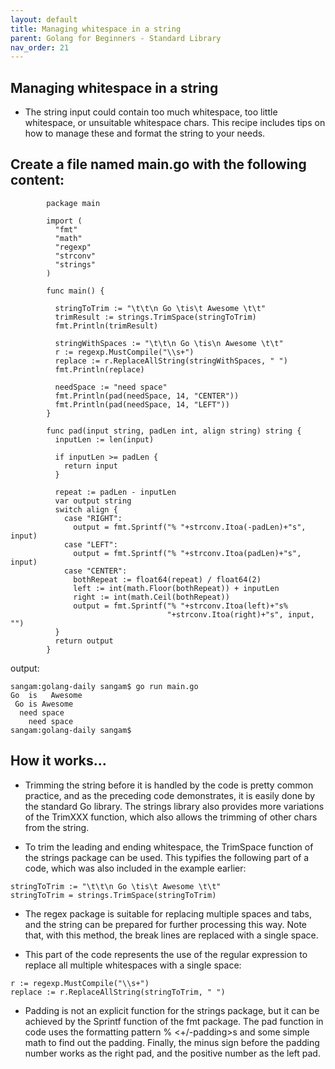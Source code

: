 ```yaml
---
layout: default
title: Managing whitespace in a string
parent: Golang for Beginners - Standard Library
nav_order: 21
---
```

## Managing whitespace in a string

- The string input could contain too much whitespace, too little whitespace, or unsuitable whitespace chars. This recipe includes tips on how to manage these and format the string to your needs. 

## Create a file named  main.go with the following content:

```
        package main

        import (
          "fmt"
          "math"
          "regexp"
          "strconv"
          "strings"
        )

        func main() {

          stringToTrim := "\t\t\n Go \tis\t Awesome \t\t"
          trimResult := strings.TrimSpace(stringToTrim)
          fmt.Println(trimResult)

          stringWithSpaces := "\t\t\n Go \tis\n Awesome \t\t"
          r := regexp.MustCompile("\\s+")
          replace := r.ReplaceAllString(stringWithSpaces, " ")
          fmt.Println(replace)

          needSpace := "need space"
          fmt.Println(pad(needSpace, 14, "CENTER"))
          fmt.Println(pad(needSpace, 14, "LEFT"))
        }

        func pad(input string, padLen int, align string) string {
          inputLen := len(input)

          if inputLen >= padLen {
            return input
          }

          repeat := padLen - inputLen
          var output string
          switch align {
            case "RIGHT":
              output = fmt.Sprintf("% "+strconv.Itoa(-padLen)+"s", input)
            case "LEFT":
              output = fmt.Sprintf("% "+strconv.Itoa(padLen)+"s", input)
            case "CENTER":
              bothRepeat := float64(repeat) / float64(2)
              left := int(math.Floor(bothRepeat)) + inputLen
              right := int(math.Ceil(bothRepeat))
              output = fmt.Sprintf("% "+strconv.Itoa(left)+"s% 
                                   "+strconv.Itoa(right)+"s", input, "")
          }
          return output
        }

```
output:

```
sangam:golang-daily sangam$ go run main.go
Go 	is	 Awesome
 Go is Awesome 
  need space  
    need space
sangam:golang-daily sangam$ 

```
## How it works...

- Trimming the string before it is handled by the code is pretty common practice, and as the preceding code demonstrates, it is easily done by the standard Go library. The strings library also provides more variations of the TrimXXX function, which also allows the trimming of other chars from the string.

- To trim the leading and ending whitespace, the TrimSpace function of the strings package can be used. This typifies the following part of a code, which was also included in the example earlier:
```
stringToTrim := "\t\t\n Go \tis\t Awesome \t\t"
stringToTrim = strings.TrimSpace(stringToTrim)
```
- The regex package is suitable for replacing multiple spaces and tabs, and the string can be prepared for further processing this way. Note that, with this method, the break lines are replaced with a single space. 

- This part of the code represents the use of the regular expression to replace all multiple whitespaces with a single space:

```
r := regexp.MustCompile("\\s+")
replace := r.ReplaceAllString(stringToTrim, " ")
```
- Padding is not an explicit function for the strings package, but it can be achieved by the Sprintf function of the fmt package. The pad function in code uses the formatting pattern % <+/-padding>s and some simple math to find out the padding. Finally, the minus sign before the padding number works as the right pad, and the positive number as the left pad.
